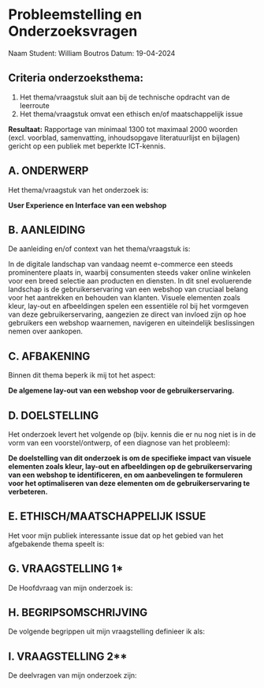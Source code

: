 # Probleemstelling en Onderzoeksvragen

Naam Student: William Boutros 
Datum: 19-04-2024

## Criteria onderzoeksthema:

1. Het thema/vraagstuk sluit aan bij de technische opdracht
van de leerroute
2. Het thema/vraagstuk omvat een ethisch en/of maatschappelijk
issue

**Resultaat:** Rapportage van minimaal 1300 tot maximaal 2000 woorden (excl. voorblad, samenvatting, inhoudsopgave literatuurlijst en bijlagen) gericht op een publiek met beperkte ICT-kennis.

## A. ONDERWERP

Het thema/vraagstuk van het onderzoek is:

**User Experience en Interface van een webshop**

## B. AANLEIDING

De aanleiding en/of context van het thema/vraagstuk is:

In de digitale landschap van vandaag neemt e-commerce een steeds prominentere plaats in, waarbij consumenten steeds vaker online winkelen voor een breed selectie aan producten en diensten. In dit snel evoluerende landschap is de gebruikerservaring van een webshop van cruciaal belang voor het aantrekken en behouden van klanten. Visuele elementen zoals kleur, lay-out en afbeeldingen spelen een essentiële rol bij het vormgeven van deze gebruikerservaring, aangezien ze direct van invloed zijn op hoe gebruikers een webshop waarnemen, navigeren en uiteindelijk beslissingen nemen over aankopen.

## C. AFBAKENING

Binnen dit thema beperk ik mij tot het aspect:

**De algemene lay-out van een webshop voor de gebruikerservaring.**

## D. DOELSTELLING

Het onderzoek levert het volgende op (bijv. kennis die er nu nog niet is in de vorm van een voorstel/ontwerp, of een diagnose van het probleem):

**De doelstelling van dit onderzoek is om de specifieke impact van visuele elementen zoals kleur, lay-out en afbeeldingen op de gebruikerservaring van een webshop te identificeren, en om aanbevelingen te formuleren voor het optimaliseren van deze elementen om de gebruikerservaring te verbeteren.**


## E. ETHISCH/MAATSCHAPPELIJK ISSUE

Het voor mijn publiek interessante issue dat op het gebied van het afgebakende thema speelt is:


## G. VRAAGSTELLING 1*

De Hoofdvraag van mijn onderzoek is:

## H. BEGRIPSOMSCHRIJVING

De volgende begrippen uit mijn vraagstelling definieer ik als:

## I. VRAAGSTELLING 2**

De deelvragen van mijn onderzoek zijn: